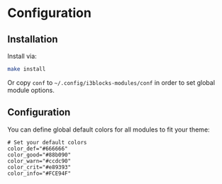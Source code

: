 # Configuration

## Installation

Install via:
```bash
make install
```

Or copy `conf` to `~/.config/i3blocks-modules/conf` in order to set global module options.


## Configuration

You can define global default colors for all modules to fit your theme:

```
# Set your default colors
color_def="#666666"
color_good="#88b090"
color_warn="#ccdc90"
color_crit="#e89393"
color_info="#FCE94F"
```
